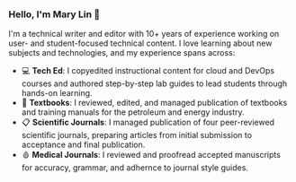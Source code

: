 ### Hello, I'm Mary Lin 👋

I'm a technical writer and editor with 10+ years of experience working on user- and student-focused technical content. I love learning about new subjects and technologies, and my experience spans across:

- 💻 **Tech Ed**: I copyedited instructional content for cloud and DevOps courses and authored step-by-step lab guides to lead students through hands-on learning.
- 📘 **Textbooks**: I reviewed, edited, and managed publication of textbooks and training manuals for the petroleum and energy industry.
- 📋 **Scientific Journals**: I managed publication of four peer-reviewed scientific journals, preparing articles from initial submission to acceptance and final publication.
- 🩸 **Medical Journals**: I reviewed and proofread accepted manuscripts for accuracy, grammar, and adhernce to journal style guides.

<!--
**mary-lin1/mary-lin1** is a ✨ _special_ ✨ repository because its `README.md` (this file) appears on your GitHub profile.


